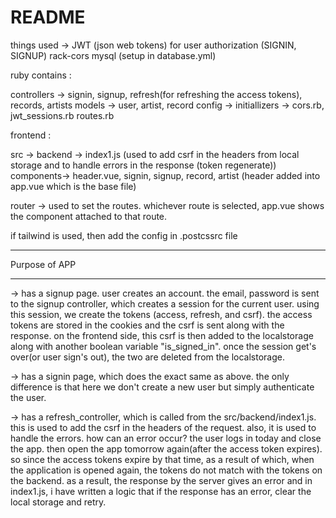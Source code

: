 # README


things used -> JWT (json web tokens) for user authorization (SIGNIN, SIGNUP)
rack-cors
mysql (setup in database.yml)


ruby contains :

controllers ->  signin, signup, refresh(for refreshing the access tokens), records, artists
models -> user, artist, record
config -> initiallizers -> cors.rb, jwt_sessions.rb
routes.rb 

frontend :

src -> backend -> index1.js (used to add csrf in the headers from local storage and to handle errors in the response (token regenerate))
components-> header.vue, signin, signup, record, artist (header added into app.vue which is the base file)

router -> used to set the routes. whichever route is selected, app.vue shows the component attached to that route. 


if tailwind is used, then add the config in .postcssrc file



--------------------------------------------------------------------------------------------------------------------------------------------------------------------------------

Purpose of APP

-----------------------------------------------------------------------------------------------------------------------------------------------------------------------------


-> has a signup page. user creates an account. the email, password is sent to the signup controller, which creates a session for the current user. using this session, we create the tokens (access, refresh, and csrf). the access tokens are stored in the cookies and the csrf is sent along with the response. on the frontend side, this csrf is then added to the localstorage along with another boolean variable "is_signed_in".
once the session get's over(or user sign's out), the two are deleted from the localstorage. 

-> has a signin page, which does the exact same as above. the only difference is that here we don't create a new user but simply authenticate the user. 

-> has a refresh_controller, which is called from the src/backend/index1.js. this is used to add the csrf in the headers of the request. also, it is used to handle the errors. how can an error occur? the user logs in today and close the app. then open the app tomorrow again(after the access token expires). so since the access tokens expire by that time, as a result of which, when the application is opened again, the tokens do not match with the tokens on the backend. as a result, the response by the server gives an error and in index1.js, i have written a logic that if the response has an error, clear the local storage and retry. 




